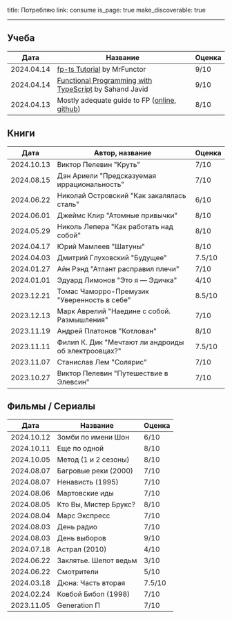 title: Потребляю
link: consume
is_page: true
make_discoverable: true
___

## Учеба

| Дата | Название | Оценка |
| --- | ---| --- |
| 2024.04.14 | [fp-ts Tutorial](https://www.youtube.com/playlist?list=PLUMXrUa_EuePN94nJ2hAui5nWDj8RO3lH) by MrFunctor | 9/10 |
| 2024.04.14 | [Functional Programming with TypeScript](https://www.youtube.com/playlist?list=PLuPevXgCPUIMbCxBEnc1dNwboH6e2ImQo) by Sahand Javid | 9/10 |
| 2024.04.13 | Mostly adequate guide to FP ([online](https://mostly-adequate.gitbook.io/mostly-adequate-guide), [github](https://github.com/MostlyAdequate/mostly-adequate-guide)) | 8/10 |

## Книги

| Дата | Автор, название | Оценка |
| --- | ---| --- |
| 2024.10.13 | Виктор Пелевин "Круть" | 7/10 |
| 2024.08.15 | Дэн Ариели "Предсказуемая иррациональность" | 7/10 |
| 2024.06.22 | Николай Островский "Как закалялась сталь" | 6/10 |
| 2024.06.01 | Джеймс Клир "Атомные привычки" | 8/10 |
| 2024.05.29 | Николь Лепера "Как работать над собой" | 8/10 |
| 2024.04.17 | Юрий Мамлеев "Шатуны" | 8/10 |
| 2024.04.03 | Дмитрий Глуховский "Будущее" | 7.5/10 |
| 2024.01.27 | Айн Рэнд "Атлант расправил плечи" | 7/10 |
| 2024.01.01 | Эдуард Лимонов "Это я — Эдичка" | 4/10 |
| 2023.12.21 | Томас Чаморро-Премузик "Уверенность в себе" | 8.5/10 |
| 2023.12.13 | Марк Аврелий "Наедине с собой. Размышления" | 7/10 |
| 2023.11.19 | Андрей Платонов "Котлован" | 8/10 |
| 2023.11.11 | Филип К. Дик "Мечтают ли андроиды об электроовцах?" | 7.5/10 |
| 2023.11.07 | Станислав Лем "Солярис" | 7/10 |
| 2023.10.27 | Виктор Пелевин "Путешествие в Элевсин" | 7/10 |

## Фильмы / Сериалы

| Дата | Название | Оценка |
| --- | ---| --- |
| 2024.10.12 | Зомби по имени Шон | 6/10 |
| 2024.10.11 | Еще по одной | 8/10 |
| 2024.10.05 | Метод (1 и 2 сезоны) | 8/10 |
| 2024.08.07 | Багровые реки (2000) | 7/10 |
| 2024.08.07 | Ненависть (1995) | 7/10 |
| 2024.08.06 | Мартовские иды | 7/10 |
| 2024.08.05 | Кто Вы, Мистер Брукс? | 8/10 |
| 2024.08.04 | Марс Экспресс | 7/10 |
| 2024.08.03 | День радио | 7/10 |
| 2024.08.03 | День выборов | 9/10 |
| 2024.07.18 | Астрал (2010) | 4/10 |
| 2024.06.22 | Заклятье. Шепот ведьм | 3/10 |
| 2024.06.22 | Смотрители | 5/10 |
| 2024.03.18 | Дюна: Часть вторая | 7.5/10 |
| 2024.02.24 | Ковбой Бибоп (1998) | 7/10 |
| 2023.11.05 | Generation П | 7/10 |
